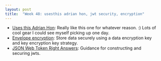 ```yaml
---
layout: post
title:  "Week 48: usesthis adrian hon, jwt security, encryption"
---
```


* [Uses this Adrian Hon](https://usesthis.com/interviews/adrian.hon/): Really like this one for whatever reason. :) Lots of cool gear I could see myself picking up one day.
* [Envelope encryption](https://cloud.google.com/kms/docs/envelope-encryption): Store data securely using a data encryption key and key encryption key strategy.
* [JSON Web Token Right Answers](https://buttondown.email/illuminatedsecurity/archive/json-web-token-right-answers/): Guidance for constructing and securing jwts.
